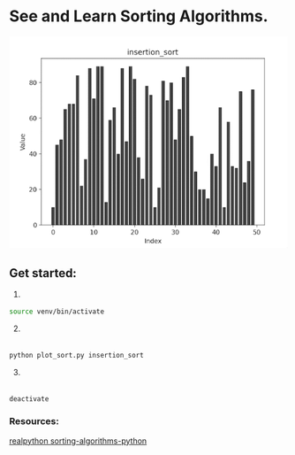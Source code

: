 # See and Learn Sorting Algorithms.


![graph](insertion_sort.gif)



## Get started:
1.
```bash
source venv/bin/activate

```
2. 
```python

python plot_sort.py insertion_sort

```

3. 
```bash

deactivate 

```

### Resources:
[realpython sorting-algorithms-python](https://realpython.com/sorting-algorithms-python/)